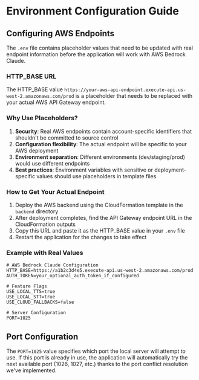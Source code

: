# Environment Configuration Guide

## Configuring AWS Endpoints

The `.env` file contains placeholder values that need to be updated with real endpoint information before the application will work with AWS Bedrock Claude.

### HTTP_BASE URL

The HTTP_BASE value `https://your-aws-api-endpoint.execute-api.us-west-2.amazonaws.com/prod` is a placeholder that needs to be replaced with your actual AWS API Gateway endpoint.

### Why Use Placeholders?

1. **Security**: Real AWS endpoints contain account-specific identifiers that shouldn't be committed to source control
2. **Configuration flexibility**: The actual endpoint will be specific to your AWS deployment
3. **Environment separation**: Different environments (dev/staging/prod) would use different endpoints
4. **Best practices**: Environment variables with sensitive or deployment-specific values should use placeholders in template files

### How to Get Your Actual Endpoint

1. Deploy the AWS backend using the CloudFormation template in the `backend` directory
2. After deployment completes, find the API Gateway endpoint URL in the CloudFormation outputs
3. Copy this URL and paste it as the HTTP_BASE value in your `.env` file
4. Restart the application for the changes to take effect

### Example with Real Values

```
# AWS Bedrock Claude Configuration
HTTP_BASE=https://a1b2c3d4e5.execute-api.us-west-2.amazonaws.com/prod
AUTH_TOKEN=your_optional_auth_token_if_configured

# Feature Flags
USE_LOCAL_TTS=true
USE_LOCAL_STT=true
USE_CLOUD_FALLBACKS=false

# Server Configuration 
PORT=1025
```

## Port Configuration

The `PORT=1025` value specifies which port the local server will attempt to use. If this port is already in use, the application will automatically try the next available port (1026, 1027, etc.) thanks to the port conflict resolution we've implemented.
